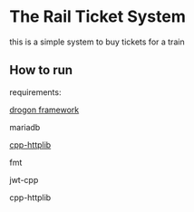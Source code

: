 # The Rail Ticket System

this is a simple system to buy tickets for a train

## How to run

requirements:

[drogon framework](https://github.com/drogonframework/drogon/wiki/CHN-02-%E5%AE%89%E8%A3%85)

mariadb

[cpp-httplib](https://github.com/yhirose/cpp-httplib)

fmt

jwt-cpp

cpp-httplib